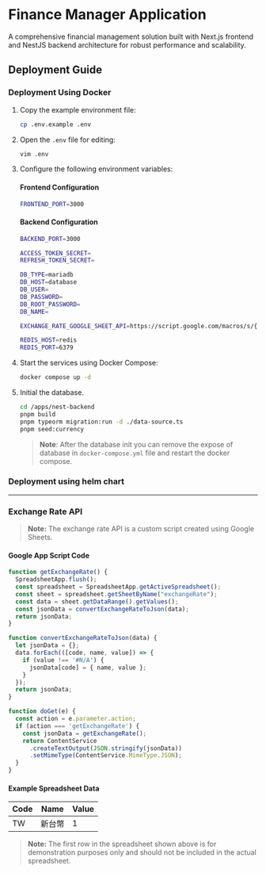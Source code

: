 # Finance Manager Application

A comprehensive financial management solution built with  Next.js frontend and NestJS backend architecture for robust performance and scalability.


## Deployment Guide  

### Deployment Using Docker  

1. Copy the example environment file:  
   ```bash  
   cp .env.example .env  
   ```  

2. Open the `.env` file for editing:  
    ```bash  
    vim .env  
    ```  

3. Configure the following environment variables:  

    #### Frontend Configuration  
    ```bash  
    FRONTEND_PORT=3000  
    ```  

    #### Backend Configuration  
    ```bash  
    BACKEND_PORT=3000  

    ACCESS_TOKEN_SECRET=  
    REFRESH_TOKEN_SECRET=  

    DB_TYPE=mariadb  
    DB_HOST=database  
    DB_USER=  
    DB_PASSWORD=  
    DB_ROOT_PASSWORD=  
    DB_NAME=  

    EXCHANGE_RATE_GOOGLE_SHEET_API=https://script.google.com/macros/s/{deploy id}/exec?action=  

    REDIS_HOST=redis  
    REDIS_PORT=6379  
    ```  

5. Start the services using Docker Compose:  
   ```bash
   docker compose up -d
   ```
5.
    Initial the database.
    ```bash
    cd /apps/nest-backend
    pnpm build
    pnpm typeorm migration:run -d ./data-source.ts
    pnpm seed:currency
    ```

    > **Note**: After the database init you can remove the expose of database in `docker-compose.yml` file and restart the docker compose.


### Deployment using helm chart


---

### Exchange Rate API

> **Note:** The exchange rate API is a custom script created using Google Sheets.

#### Google App Script Code

```javascript
function getExchangeRate() {
  SpreadsheetApp.flush();
  const spreadsheet = SpreadsheetApp.getActiveSpreadsheet();
  const sheet = spreadsheet.getSheetByName("exchangeRate");
  const data = sheet.getDataRange().getValues();
  const jsonData = convertExchangeRateToJson(data);
  return jsonData;
}

function convertExchangeRateToJson(data) {
  let jsonData = {};
  data.forEach(([code, name, value]) => {
    if (value !== '#N/A') {
      jsonData[code] = { name, value };
    }
  });
  return jsonData;
}

function doGet(e) {
  const action = e.parameter.action;
  if (action === 'getExchangeRate') {
    const jsonData = getExchangeRate();
    return ContentService
      .createTextOutput(JSON.stringify(jsonData))
      .setMimeType(ContentService.MimeType.JSON);
  }
}
```

#### Example Spreadsheet Data
|  **Code** | **Name** | **Value** |
|-----------|----------|----------|
| TW        | 新台幣   | 1        |

> **Note:** The first row in the spreadsheet shown above is for demonstration purposes only and should not be included in the actual spreadsheet.

